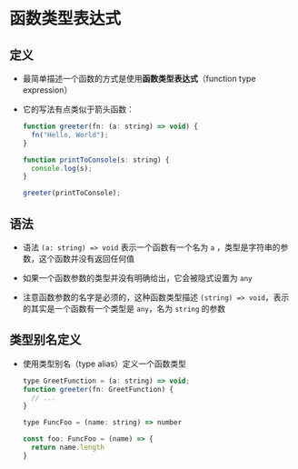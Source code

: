 # 函数类型表达式

## 定义

+ 最简单描述一个函数的方式是使用**函数类型表达式**（function type expression）

+ 它的写法有点类似于箭头函数：

  ```js
  function greeter(fn: (a: string) => void) {
    fn("Hello, World");
  }

  function printToConsole(s: string) {
    console.log(s);
  }

  greeter(printToConsole);
  ```

## 语法

+ 语法 `(a: string) => void` 表示一个函数有一个名为 `a` ，类型是字符串的参数，这个函数并没有返回任何值

+ 如果一个函数参数的类型并没有明确给出，它会被隐式设置为 `any`

+ 注意函数参数的名字是必须的，这种函数类型描述 `(string) => void`，表示的其实是一个函数有一个类型是 `any`，名为 `string` 的参数

## 类型别名定义

+ 使用类型别名（type alias）定义一个函数类型

  ```js
  type GreetFunction = (a: string) => void;
  function greeter(fn: GreetFunction) {
    // ...
  }
  ```

  ```js
  type FuncFoo = (name: string) => number

  const foo: FuncFoo = (name) => {
    return name.length
  }
  ```
